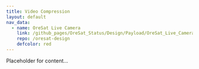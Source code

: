 ```yaml
---
title: Video Compression
layout: default
nav_data:
  - name: OreSat Live Camera
    link: /github_pages/OreSat_Status/Design/Payload/OreSat_Live_Camera/
    repo: /oresat-design
    defcolor: red
---
```



Placeholder for content...
